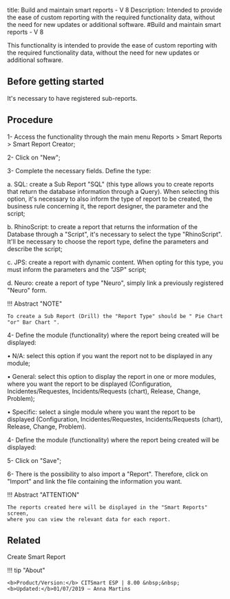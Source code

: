 title: Build and maintain smart reports - V 8
Description: Intended to provide the ease of custom reporting with the required functionality data, without the need for new updates or additional software.
#Build and maintain smart reports - V 8

This functionality is intended to provide the ease of custom reporting with the
required functionality data, without the need for new updates or additional
software.

Before getting started
--------------------------

It's necessary to have registered sub-reports.

Procedure
-------------

1-  Access the functionality through the main menu Reports \> Smart Reports \>
    Smart Report Creator;

2-  Click on "New";

3-  Complete the necessary fields. Define the type:

   a. SQL: create a Sub Report "SQL" (this type allows you to create reports that return the database information through a Query). When selecting this option, it's necessary to also inform the type of report to be created, the business rule concerning it, the report designer, the parameter and the script;  

  b. RhinoScript: to create a report that returns the information of the Database through a "Script", it's necessary to select the type "RhinoScript". It'll be necessary to choose the report type, define the parameters and describe the script;  

  c. JPS: create a report with dynamic content. When opting for this type, you must inform the parameters and the "JSP" script;  

  d. Neuro: create a report of type "Neuro", simply link a previously registered "Neuro" form.  



!!! Abstract "NOTE"

    To create a Sub Report (Drill) the "Report Type" should be " Pie Chart
    "or" Bar Chart ".  

4- Define the module (functionality) where the report being created will be
    displayed:

   •	N/A: select this option if you want the report not to be displayed in any module;  

   •	General: select this option to display the report in one or more modules, where you want the report to be displayed (Configuration, Incidentes/Requestes, Incidents/Requests (chart), Release, Change, Problem);  

   •	Specific: select a single module where you want the report to be displayed (Configuration, Incidentes/Requestes, Incidents/Requests (chart), Release, Change, Problem).  


4-  Define the module (functionality) where the report being created will be
    displayed:

5-  Click on "Save";

6-  There is the possibility to also import a "Report". Therefore, click on
    "Import" and link the file containing the information you want.

!!! Abstract "ATTENTION"

    The reports created here will be displayed in the "Smart Reports" screen,
    where you can view the relevant data for each report.  

Related
-------

Create Smart Report




!!! tip "About"

    <b>Product/Version:</b> CITSmart ESP | 8.00 &nbsp;&nbsp;
    <b>Updated:</b>01/07/2019 – Anna Martins
